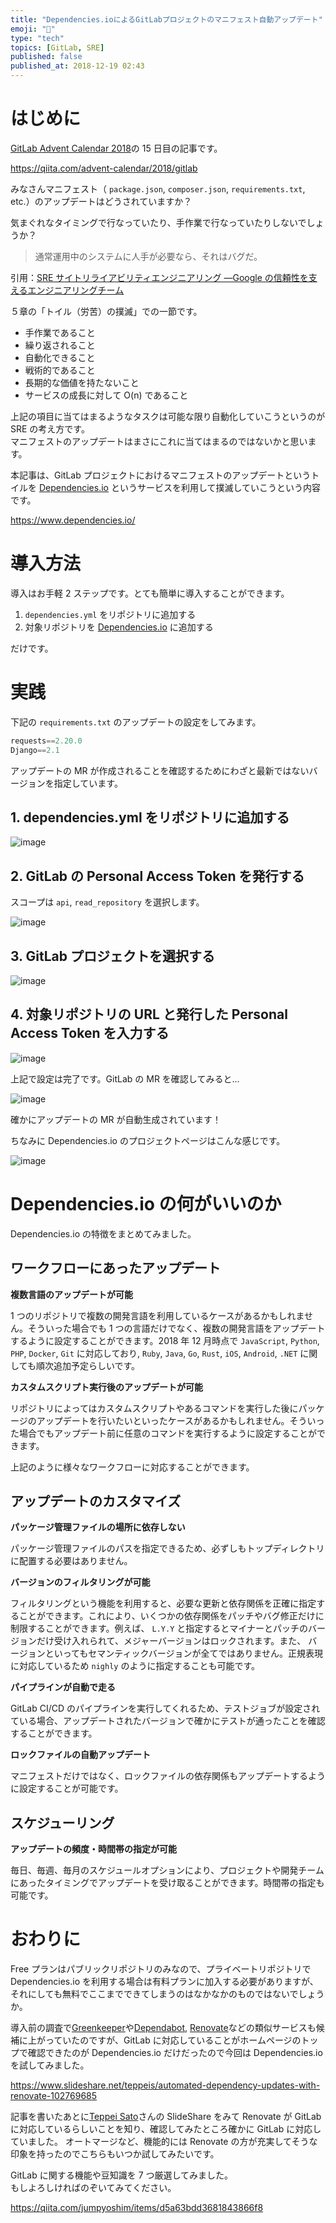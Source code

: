 ```yaml
---
title: "Dependencies.ioによるGitLabプロジェクトのマニフェスト自動アップデート"
emoji: "🦊"
type: "tech"
topics: [GitLab, SRE]
published: false
published_at: 2018-12-19 02:43
---
```


# はじめに

[GitLab Advent Calendar 2018](https://qiita.com/advent-calendar/2018/gitlab)の 15 日目の記事です。

https://qiita.com/advent-calendar/2018/gitlab

みなさんマニフェスト（ `package.json`, `composer.json`, `requirements.txt`, etc.）のアップデートはどうされていますか？

気まぐれなタイミングで行なっていたり、手作業で行なっていたりしないでしょうか？

> 通常運用中のシステムに人手が必要なら、それはバグだ。

引用：[SRE サイトリライアビリティエンジニアリング ―Google の信頼性を支えるエンジニアリングチーム](https://amzn.to/3ZkQYQt)

５章の「トイル（労苦）の撲滅」での一節です。

- 手作業であること
- 繰り返されること
- 自動化できること
- 戦術的であること
- 長期的な価値を持たないこと
- サービスの成長に対して O(n) であること

上記の項目に当てはまるようなタスクは可能な限り自動化していこうというのが SRE の考え方です。  
マニフェストのアップデートはまさにこれに当てはまるのではないかと思います。

本記事は、GitLab プロジェクトにおけるマニフェストのアップデートというトイルを [Dependencies.io](https://www.dependencies.io/) というサービスを利用して撲滅していこうという内容です。

https://www.dependencies.io/

# 導入方法

導入はお手軽 2 ステップです。とても簡単に導入することができます。

1. `dependencies.yml` をリポジトリに追加する
2. 対象リポジトリを [Dependencies.io](https://app.dependencies.io/projects) に追加する

だけです。

# 実践

下記の `requirements.txt` のアップデートの設定をしてみます。

```python
requests==2.20.0
Django==2.1
```

アップデートの MR が作成されることを確認するためにわざと最新ではないバージョンを指定しています。

## 1. dependencies.yml をリポジトリに追加する

![image](/images/hatena/20181219022459.png)

## 2. GitLab の Personal Access Token を発行する

スコープは `api`, `read_repository` を選択します。

![image](/images/hatena/20181219021222.png)

## 3. GitLab プロジェクトを選択する

![image](/images/hatena/20181219021048.png)

## 4. 対象リポジトリの URL と発行した Personal Access Token を入力する

![image](/images/hatena/20181219021627.png)

上記で設定は完了です。GitLab の MR を確認してみると...

![image](/images/hatena/20181219022757.png)

確かにアップデートの MR が自動生成されています！

ちなみに Dependencies.io のプロジェクトページはこんな感じです。

![image](/images/hatena/20181219022741.png)

# Dependencies.io の何がいいのか

Dependencies.io の特徴をまとめてみました。

## ワークフローにあったアップデート

**複数言語のアップデートが可能**

1 つのリポジトリで複数の開発言語を利用しているケースがあるかもしれません。そういった場合でも 1 つの言語だけでなく、複数の開発言語をアップデートするように設定することができます。2018 年 12 月時点で `JavaScript`, `Python`, `PHP`, `Docker`, `Git` に対応しており, `Ruby`, `Java`, `Go`, `Rust`, `iOS`, `Android`, `.NET` に関しても順次追加予定らしいです。

**カスタムスクリプト実行後のアップデートが可能**

リポジトリによってはカスタムスクリプトやあるコマンドを実行した後にパッケージのアップデートを行いたいといったケースがあるかもしれません。そういった場合でもアップデート前に任意のコマンドを実行するように設定することができます。

上記のように様々なワークフローに対応することができます。

## アップデートのカスタマイズ

**パッケージ管理ファイルの場所に依存しない**

パッケージ管理ファイルのパスを指定できるため、必ずしもトップディレクトリに配置する必要はありません。

**バージョンのフィルタリングが可能**

フィルタリングという機能を利用すると、必要な更新と依存関係を正確に指定することができます。これにより、いくつかの依存関係をパッチやバグ修正だけに制限することができます。例えば、 `L.Y.Y` と指定するとマイナーとパッチのバージョンだけ受け入れられて、メジャーバージョンはロックされます。また、 バージョンといってもセマンティックバージョンが全てではありません。正規表現に対応しているため `nighly` のように指定することも可能です。

**パイプラインが自動で走る**

GitLab CI/CD のパイプラインを実行してくれるため、テストジョブが設定されている場合、アップデートされたバージョンで確かにテストが通ったことを確認することができます。

**ロックファイルの自動アップデート**

マニフェストだけではなく、ロックファイルの依存関係もアップデートするように設定することが可能です。

## スケジューリング

**アップデートの頻度・時間帯の指定が可能**

毎日、毎週、毎月のスケジュールオプションにより、プロジェクトや開発チームにあったタイミングでアップデートを受け取ることができます。時間帯の指定も可能です。

# おわりに

Free プランはパブリックリポジトリのみなので、プライベートリポジトリで Dependencies.io を利用する場合は有料プランに加入する必要がありますが、それにしても無料でここまでできてしまうのはなかなかのものではないでしょうか。

導入前の調査で[Greenkeeper](https://greenkeeper.io/)や[Dependabot](https://dependabot.com/), [Renovate](https://renovatebot.com/)などの類似サービスも候補に上がっていたのですが、GitLab に対応していることがホームページのトップで確認できたのが Dependencies.io だけだったので今回は Dependencies.io を試してみました。

https://www.slideshare.net/teppeis/automated-dependency-updates-with-renovate-102769685

記事を書いたあとに[Teppei Sato](https://www.slideshare.net/teppeis)さんの SlideShare をみて Renovate が GitLab に対応しているらしいことを知り、確認してみたところ確かに GitLab に対応していました。
オートマージなど、機能的には Renovate の方が充実してそうな印象を持ったのでこちらもいつか試してみたいです。

GitLab に関する機能や豆知識を 7 つ厳選してみました。  
もしよろしければのぞいてみてください。

https://qiita.com/jumpyoshim/items/d5a63bdd3681843866f8
